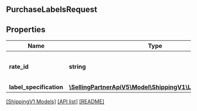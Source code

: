 ## PurchaseLabelsRequest

## Properties

Name | Type | Description | Notes
------------ | ------------- | ------------- | -------------
**rate_id** | **string** | An identifier for the rating. |
**label_specification** | [**\SellingPartnerApiV5\Model\ShippingV1\LabelSpecification**](LabelSpecification.md) |  |

[[ShippingV1 Models]](../) [[API list]](../../Api) [[README]](../../../README.md)
